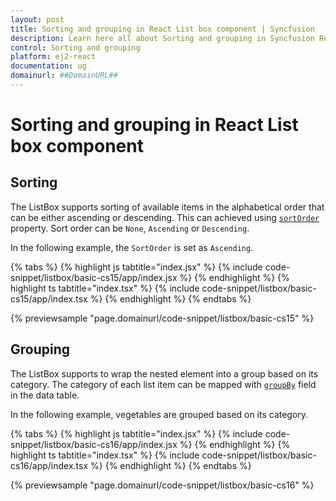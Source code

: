 ```yaml
---
layout: post
title: Sorting and grouping in React List box component | Syncfusion
description: Learn here all about Sorting and grouping in Syncfusion React List box component of Syncfusion Essential JS 2 and more.
control: Sorting and grouping 
platform: ej2-react
documentation: ug
domainurl: ##DomainURL##
---
```


# Sorting and grouping in React List box component

## Sorting

The ListBox supports sorting of available items in the alphabetical order that can be either ascending or descending. This can achieved using
[`sortOrder`](https://ej2.syncfusion.com/react/documentation/api/list-box/#sortorder) property. Sort order can be `None`, `Ascending` or `Descending`.

In the following example, the `SortOrder` is set as `Ascending`.

{% tabs %}
{% highlight js tabtitle="index.jsx" %}
{% include code-snippet/listbox/basic-cs15/app/index.jsx %}
{% endhighlight %}
{% highlight ts tabtitle="index.tsx" %}
{% include code-snippet/listbox/basic-cs15/app/index.tsx %}
{% endhighlight %}
{% endtabs %}

 {% previewsample "page.domainurl/code-snippet/listbox/basic-cs15" %}

## Grouping

The ListBox supports to wrap the nested element into a group based on its category. The category of each list item can be mapped with
[`groupBy`](https://ej2.syncfusion.com/react/documentation/api/list-box/fieldSettingsModel/#groupby) field in the data table.

In the following example, vegetables are grouped based on its category.

{% tabs %}
{% highlight js tabtitle="index.jsx" %}
{% include code-snippet/listbox/basic-cs16/app/index.jsx %}
{% endhighlight %}
{% highlight ts tabtitle="index.tsx" %}
{% include code-snippet/listbox/basic-cs16/app/index.tsx %}
{% endhighlight %}
{% endtabs %}

 {% previewsample "page.domainurl/code-snippet/listbox/basic-cs16" %}
